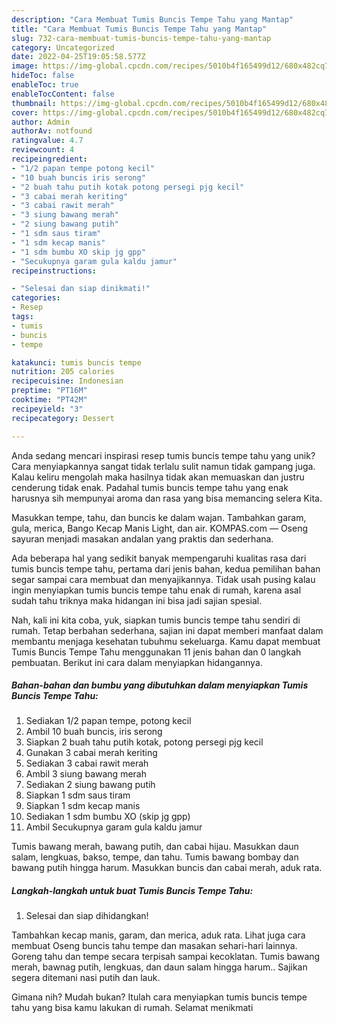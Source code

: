 ```yaml
---
description: "Cara Membuat Tumis Buncis Tempe Tahu yang Mantap"
title: "Cara Membuat Tumis Buncis Tempe Tahu yang Mantap"
slug: 732-cara-membuat-tumis-buncis-tempe-tahu-yang-mantap
category: Uncategorized
date: 2022-04-25T19:05:58.577Z
image: https://img-global.cpcdn.com/recipes/5010b4f165499d12/680x482cq70/tumis-buncis-tempe-tahu-foto-resep-utama.jpg
hideToc: false
enableToc: true
enableTocContent: false
thumbnail: https://img-global.cpcdn.com/recipes/5010b4f165499d12/680x482cq70/tumis-buncis-tempe-tahu-foto-resep-utama.jpg
cover: https://img-global.cpcdn.com/recipes/5010b4f165499d12/680x482cq70/tumis-buncis-tempe-tahu-foto-resep-utama.jpg
author: Admin
authorAv: notfound
ratingvalue: 4.7
reviewcount: 4
recipeingredient:
- "1/2 papan tempe potong kecil"
- "10 buah buncis iris serong"
- "2 buah tahu putih kotak potong persegi pjg kecil"
- "3 cabai merah keriting"
- "3 cabai rawit merah"
- "3 siung bawang merah"
- "2 siung bawang putih"
- "1 sdm saus tiram"
- "1 sdm kecap manis"
- "1 sdm bumbu XO skip jg gpp"
- "Secukupnya garam gula kaldu jamur"
recipeinstructions:

- "Selesai dan siap dinikmati!"
categories:
- Resep
tags:
- tumis
- buncis
- tempe

katakunci: tumis buncis tempe 
nutrition: 205 calories
recipecuisine: Indonesian
preptime: "PT16M"
cooktime: "PT42M"
recipeyield: "3"
recipecategory: Dessert

---
```





Anda sedang mencari inspirasi resep tumis buncis tempe tahu yang unik? Cara menyiapkannya sangat tidak terlalu sulit namun tidak gampang juga. Kalau keliru mengolah maka hasilnya tidak akan memuaskan dan justru cenderung tidak enak. Padahal tumis buncis tempe tahu yang enak harusnya sih mempunyai aroma dan rasa yang bisa memancing selera Kita.





Masukkan tempe, tahu, dan buncis ke dalam wajan. Tambahkan garam, gula, merica, Bango Kecap Manis Light, dan air. KOMPAS.com — Oseng sayuran menjadi masakan andalan yang praktis dan sederhana.

Ada beberapa hal yang sedikit banyak mempengaruhi kualitas rasa dari tumis buncis tempe tahu, pertama dari jenis bahan, kedua pemilihan bahan segar sampai cara membuat dan menyajikannya. Tidak usah pusing kalau ingin menyiapkan tumis buncis tempe tahu enak di rumah, karena asal sudah tahu triknya maka hidangan ini bisa jadi sajian spesial.






Nah, kali ini kita coba, yuk, siapkan tumis buncis tempe tahu sendiri di rumah. Tetap berbahan sederhana, sajian ini dapat memberi manfaat dalam membantu menjaga kesehatan tubuhmu sekeluarga. Kamu dapat membuat Tumis Buncis Tempe Tahu menggunakan 11 jenis bahan dan 0 langkah pembuatan. Berikut ini cara dalam menyiapkan hidangannya.

<!--inarticleads1-->

##### Bahan-bahan dan bumbu yang dibutuhkan dalam menyiapkan Tumis Buncis Tempe Tahu:

1. Sediakan 1/2 papan tempe, potong kecil
1. Ambil 10 buah buncis, iris serong
1. Siapkan 2 buah tahu putih kotak, potong persegi pjg kecil
1. Gunakan 3 cabai merah keriting
1. Sediakan 3 cabai rawit merah
1. Ambil 3 siung bawang merah
1. Sediakan 2 siung bawang putih
1. Siapkan 1 sdm saus tiram
1. Siapkan 1 sdm kecap manis
1. Sediakan 1 sdm bumbu XO (skip jg gpp)
1. Ambil Secukupnya garam gula kaldu jamur


Tumis bawang merah, bawang putih, dan cabai hijau. Masukkan daun salam, lengkuas, bakso, tempe, dan tahu. Tumis bawang bombay dan bawang putih hingga harum. Masukkan buncis dan cabai merah, aduk rata. 

<!--inarticleads2-->

##### Langkah-langkah untuk buat Tumis Buncis Tempe Tahu:


1. Selesai dan siap dihidangkan!

Tambahkan kecap manis, garam, dan merica, aduk rata. Lihat juga cara membuat Oseng buncis tahu tempe dan masakan sehari-hari lainnya. Goreng tahu dan tempe secara terpisah sampai kecoklatan. Tumis bawang merah, bawnag putih, lengkuas, dan daun salam hingga harum.. Sajikan segera ditemani nasi putih dan lauk. 

Gimana nih? Mudah bukan? Itulah cara menyiapkan tumis buncis tempe tahu yang bisa kamu lakukan di rumah. Selamat menikmati

